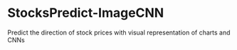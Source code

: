 # StocksPredict-ImageCNN
Predict the direction of stock prices with visual representation of charts and CNNs

